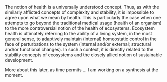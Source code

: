 
The notion of health is a universally understood concept. Thus, as with the similarly afflicted concepts of complexity and stability, it is impossible to agree upon what we mean by health. This is particularly the case when one attempts to go beyond the traditional medical usage (health of an organism) to the more controversial notion of the health of ecosystems.
Ecosystem health is ultimately referring to the ability of a living system, in the most general sense, to adaptively maintain (internal) homeostatic control in the face of perturbations to the system (internal and/or external; structural and/or functional changes). In such a context, it is directly related to the stability concepts of ecosystems and the closely allied notion of sustainable development.

More about this later, as time permits ... I am working on a synthesis at the moment.

